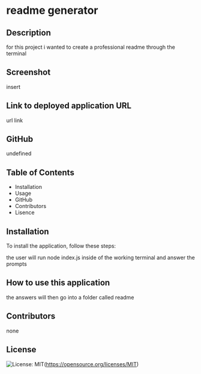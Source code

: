 # readme generator

## Description 
for this project i wanted to create a professional readme through the terminal

## Screenshot
insert


## Link to deployed application URL
url link

## GitHub
undefined

## Table of Contents
  * Installation
  * Usage
  * GitHub
  * Contributors
  * Lisence

## Installation
To install the application, follow these steps:

the user will run node index.js inside of the working terminal and answer the prompts

## How to use this application
the answers will then go into a folder called readme

## Contributors
none

## License
![License: MIT](https://img.shields.io/badge/License-MIT-yellow.svg)(https://opensource.org/licenses/MIT)
